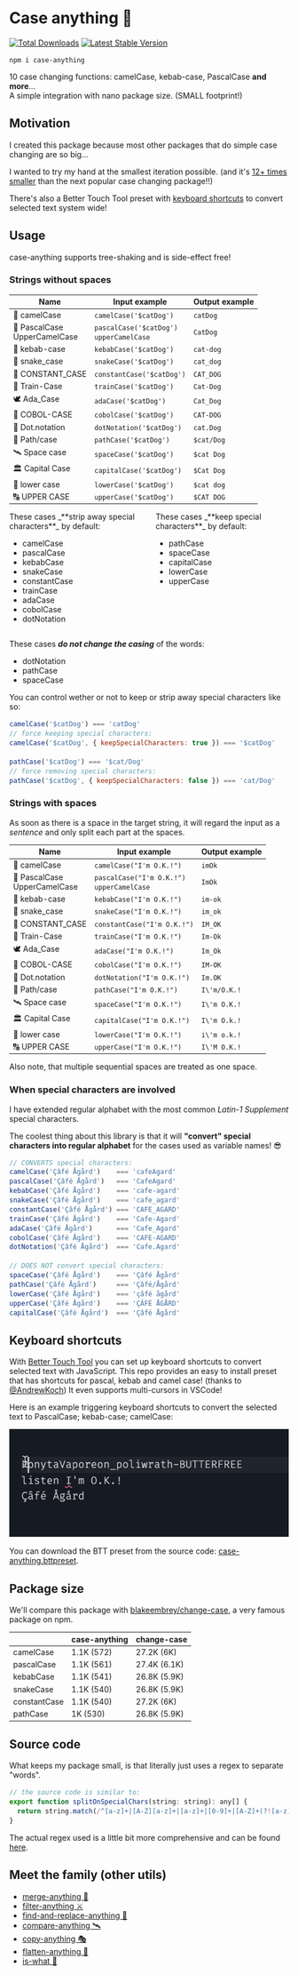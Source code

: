 # Case anything 🐫

<a href="https://www.npmjs.com/package/case-anything"><img src="https://img.shields.io/npm/v/case-anything.svg" alt="Total Downloads"></a>
<a href="https://www.npmjs.com/package/case-anything"><img src="https://img.shields.io/npm/dw/case-anything.svg" alt="Latest Stable Version"></a>

```
npm i case-anything
```

10 case changing functions: camelCase, kebab-case, PascalCase **and more**...<br />
A simple integration with nano package size. (SMALL footprint!)

## Motivation

I created this package because most other packages that do simple case changing are so big...

I wanted to try my hand at the smallest iteration possible. (and it's [12+ times smaller](#package-size) than the next popular case changing package!!)

There's also a Better Touch Tool preset with [keyboard shortcuts](#keyboard-shortcuts) to convert selected text system wide!

## Usage

case-anything supports tree-shaking and is side-effect free!

### Strings without spaces

| Name                              | Input example                                 | Output example |
| --------------------------------- | --------------------------------------------- | -------------- |
| 🐪 camelCase                      | `camelCase('$catDog')`                        | `catDog`       |
| 🐫 PascalCase<br />UpperCamelCase | `pascalCase('$catDog')`<br />`upperCamelCase` | `CatDog`       |
| 🥙 kebab-case                     | `kebabCase('$catDog')`                        | `cat-dog`      |
| 🐍 snake_case                     | `snakeCase('$catDog')`                        | `cat_dog`      |
| 📣 CONSTANT_CASE                  | `constantCase('$catDog')`                     | `CAT_DOG`      |
| 🚂 Train-Case                     | `trainCase('$catDog')`                        | `Cat-Dog`      |
| 🕊 Ada_Case                        | `adaCase('$catDog')`                          | `Cat_Dog`      |
| 👔 COBOL-CASE                     | `cobolCase('$catDog')`                        | `CAT-DOG`      |
| 📍 Dot.notation                   | `dotNotation('$catDog')`                      | `cat.Dog`      |
| 📂 Path/case                      | `pathCase('$catDog')`                         | `$cat/Dog`     |
| 🛰 Space case                      | `spaceCase('$catDog')`                        | `$cat Dog`     |
| 🏛 Capital Case                    | `capitalCase('$catDog')`                      | `$Cat Dog`     |
| 🔡 lower case                     | `lowerCase('$catDog')`                        | `$cat dog`     |
| 🔠 UPPER CASE                     | `upperCase('$catDog')`                        | `$CAT DOG`     |

<div style="display: flex">
<div>
These cases _**strip away special characters**_ by default:

- camelCase
- pascalCase
- kebabCase
- snakeCase
- constantCase
- trainCase
- adaCase
- cobolCase
- dotNotation
</div>
<div>
These cases _**keep special characters**_ by default:

- pathCase
- spaceCase
- capitalCase
- lowerCase
- upperCase
</div>
</div>

These cases _**do not change the casing**_ of the words:

- dotNotation
- pathCase
- spaceCase

You can control wether or not to keep or strip away special characters like so:

```js
camelCase('$catDog') === 'catDog'
// force keeping special characters:
camelCase('$catDog', { keepSpecialCharacters: true }) === '$catDog'

pathCase('$catDog') === '$cat/Dog'
// force removing special characters:
pathCase('$catDog', { keepSpecialCharacters: false }) === 'cat/Dog'
```

### Strings with spaces

As soon as there is a space in the target string, it will regard the input as a _sentence_ and only split each part at the spaces.

| Name                              | Input example                                   | Output example |
| --------------------------------- | ----------------------------------------------- | -------------- |
| 🐪 camelCase                      | `camelCase("I'm O.K.!")`                        | `imOk`         |
| 🐫 PascalCase<br />UpperCamelCase | `pascalCase("I'm O.K.!")`<br />`upperCamelCase` | `ImOk`         |
| 🥙 kebab-case                     | `kebabCase("I'm O.K.!")`                        | `im-ok`        |
| 🐍 snake_case                     | `snakeCase("I'm O.K.!")`                        | `im_ok`        |
| 📣 CONSTANT_CASE                  | `constantCase("I'm O.K.!")`                     | `IM_OK`        |
| 🚂 Train-Case                     | `trainCase("I'm O.K.!")`                        | `Im-Ok`        |
| 🕊 Ada_Case                        | `adaCase("I'm O.K.!")`                          | `Im_Ok`        |
| 👔 COBOL-CASE                     | `cobolCase("I'm O.K.!")`                        | `IM-OK`        |
| 📍 Dot.notation                   | `dotNotation("I'm O.K.!")`                      | `Im.OK`        |
| 📂 Path/case                      | `pathCase("I'm O.K.!")`                         | `I\'m/O.K.!`   |
| 🛰 Space case                      | `spaceCase("I'm O.K.!")`                        | `I\'m O.K.!`   |
| 🏛 Capital Case                    | `capitalCase("I'm O.K.!")`                      | `I\'m O.k.!`   |
| 🔡 lower case                     | `lowerCase("I'm O.K.!")`                        | `i\'m o.k.!`   |
| 🔠 UPPER CASE                     | `upperCase("I'm O.K.!")`                        | `I\'M O.K.!`   |

Also note, that multiple sequential spaces are treated as one space.

### When special characters are involved

I have extended regular alphabet with the most common _Latin-1 Supplement_ special characters.

The coolest thing about this library is that it will **"convert" special characters into regular alphabet** for the cases used as variable names! 😎

<!-- prettier-ignore-start -->
```js
// CONVERTS special characters:
camelCase('Çâfé Ågård')    === 'cafeAgard'
pascalCase('Çâfé Ågård')   === 'CafeAgard'
kebabCase('Çâfé Ågård')    === 'cafe-agard'
snakeCase('Çâfé Ågård')    === 'cafe_agard'
constantCase('Çâfé Ågård') === 'CAFE_AGARD'
trainCase('Çâfé Ågård')    === 'Cafe-Agard'
adaCase('Çâfé Ågård')      === 'Cafe_Agard'
cobolCase('Çâfé Ågård')    === 'CAFE-AGARD'
dotNotation('Çâfé Ågård')  === 'Cafe.Agard'

// DOES NOT convert special characters:
spaceCase('Çâfé Ågård')    === 'Çâfé Ågård'
pathCase('Çâfé Ågård')     === 'Çâfé/Ågård'
lowerCase('Çâfé Ågård')    === 'çâfé ågård'
upperCase('Çâfé Ågård')    === 'ÇÂFÉ ÅGÅRD'
capitalCase('Çâfé Ågård')  === 'Çâfé Ågård'
```
<!-- prettier-ignore-end -->

## Keyboard shortcuts

With [Better Touch Tool](https://folivora.ai) you can set up keyboard shortcuts to convert selected text with JavaScript. This repo provides an easy to install preset that has shortcuts for pascal, kebab and camel case! (thanks to [@AndrewKoch](https://github.com/AndrewKoch)) It even supports multi-cursors in VSCode!

Here is an example triggering keyboard shortcuts to convert the selected text to PascalCase; kebab-case; camelCase:

![keyboard shortcuts example](.media/case-anything%20VSCode.gif?raw=true)

You can download the BTT preset from the source code: [case-anything.bttpreset](case-anything.bttpreset).

## Package size

We'll compare this package with [blakeembrey/change-case](https://github.com/blakeembrey/change-case), a very famous package on npm.

|              | case-anything | change-case  |
| ------------ | ------------- | ------------ |
| camelCase    | 1.1K (572)    | 27.2K (6K)   |
| pascalCase   | 1.1K (561)    | 27.4K (6.1K) |
| kebabCase    | 1.1K (541)    | 26.8K (5.9K) |
| snakeCase    | 1.1K (540)    | 26.8K (5.9K) |
| constantCase | 1.1K (540)    | 27.2K (6K)   |
| pathCase     | 1K (530)      | 26.8K (5.9K) |

## Source code

What keeps my package small, is that literally just uses a regex to separate "words".

```js
// the source code is similar to:
export function splitOnSpecialChars(string: string): any[] {
  return string.match(/^[a-z]+|[A-Z][a-z]+|[a-z]+|[0-9]+|[A-Z]+(?![a-z])/g)
}
```

The actual regex used is a little bit more comprehensive and can be found [here](https://github.com/mesqueeb/case-anything/blob/production/src/utils.ts#L7).

## Meet the family (other utils)

- [merge-anything 🥡](https://github.com/mesqueeb/merge-anything)
- [filter-anything ⚔️](https://github.com/mesqueeb/filter-anything)
- [find-and-replace-anything 🎣](https://github.com/mesqueeb/find-and-replace-anything)
- [compare-anything 🛰](https://github.com/mesqueeb/compare-anything)
- [copy-anything 🎭](https://github.com/mesqueeb/copy-anything)
- [flatten-anything 🏏](https://github.com/mesqueeb/flatten-anything)
- [is-what 🙉](https://github.com/mesqueeb/is-what)
